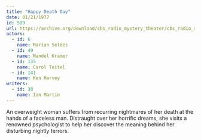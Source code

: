 ```yaml
---
title: "Happy Death Day"
date: 01/21/1977
id: 589
url: https://archive.org/download/cbs_radio_mystery_theater/cbs_radio_mystery_theater-0551-0600.zip/cbs_radio_mystery_theater-0551-0600%2Fcbsrmt_0589_happy_death_day.mp3
actors:  
  - id: 6
    name: Marian Seldes  
  - id: 49
    name: Mandel Kramer  
  - id: 135
    name: Carol Teitel  
  - id: 141
    name: Ken Harvey
writers:  
  - id: 38
    name: Ian Martin
---
```

An overweight woman suffers from recurring nightmares of her death at the hands of a faceless man. Distraught over her horrific dreams, she visits a renowned psychologist to help her discover the meaning behind her disturbing nightly terrors.